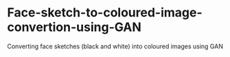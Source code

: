 # Face-sketch-to-coloured-image-convertion-using-GAN
Converting face sketches (black and white) into coloured images using GAN
